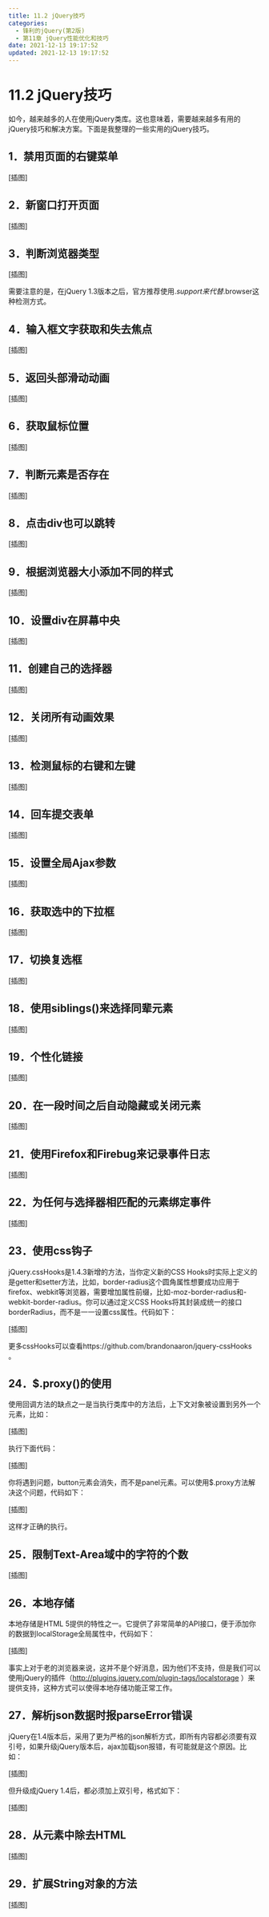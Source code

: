 ```yaml
---
title: 11.2 jQuery技巧
categories: 
  - 锋利的jQuery(第2版)
  - 第11章 jQuery性能优化和技巧
date: 2021-12-13 19:17:52
updated: 2021-12-13 19:17:52
---
```

# 11.2 jQuery技巧
如今，越来越多的人在使用jQuery类库。这也意味着，需要越来越多有用的jQuery技巧和解决方案。下面是我整理的一些实用的jQuery技巧。

## 1．禁用页面的右键菜单

[插图]

## 2．新窗口打开页面

[插图]

## 3．判断浏览器类型

[插图]

需要注意的是，在jQuery 1.3版本之后，官方推荐使用$.support来代替$.browser这种检测方式。

## 4．输入框文字获取和失去焦点

[插图]

## 5．返回头部滑动动画

[插图]

## 6．获取鼠标位置

[插图]

## 7．判断元素是否存在

[插图]

## 8．点击div也可以跳转

[插图]

## 9．根据浏览器大小添加不同的样式

[插图]

## 10．设置div在屏幕中央

[插图]

## 11．创建自己的选择器

[插图]

## 12．关闭所有动画效果

[插图]

## 13．检测鼠标的右键和左键

[插图]

## 14．回车提交表单

[插图]

## 15．设置全局Ajax参数

[插图]

## 16．获取选中的下拉框

[插图]

## 17．切换复选框

[插图]

## 18．使用siblings()来选择同辈元素

[插图]

## 19．个性化链接

[插图]

## 20．在一段时间之后自动隐藏或关闭元素

[插图]

## 21．使用Firefox和Firebug来记录事件日志

[插图]

## 22．为任何与选择器相匹配的元素绑定事件

[插图]

## 23．使用css钩子
jQuery.cssHooks是1.4.3新增的方法，当你定义新的CSS Hooks时实际上定义的是getter和setter方法，比如，border-radius这个圆角属性想要成功应用于firefox、webkit等浏览器，需要增加属性前缀，比如-moz-border-radius和-webkit-border-radius。你可以通过定义CSS Hooks将其封装成统一的接口borderRadius，而不是一一设置css属性。代码如下：

[插图]

更多cssHooks可以查看https://github.com/brandonaaron/jquery-cssHooks 。

## 24．$.proxy()的使用
使用回调方法的缺点之一是当执行类库中的方法后，上下文对象被设置到另外一个元素，比如：

[插图]

执行下面代码：

[插图]

你将遇到问题，button元素会消失，而不是panel元素。可以使用$.proxy方法解决这个问题，代码如下：

[插图]

这样才正确的执行。

## 25．限制Text-Area域中的字符的个数

[插图]

## 26．本地存储
本地存储是HTML 5提供的特性之一。它提供了非常简单的API接口，便于添加你的数据到localStorage全局属性中，代码如下：

[插图]

事实上对于老的浏览器来说，这并不是个好消息，因为他们不支持，但是我们可以使用jQuery的插件（http://plugins.jquery.com/plugin-tags/localstorage ）来提供支持，这种方式可以使得本地存储功能正常工作。

## 27．解析json数据时报parseError错误
jQuery在1.4版本后，采用了更为严格的json解析方式，即所有内容都必须要有双引号，如果升级jQuery版本后，ajax加载json报错，有可能就是这个原因。比如：

[插图]

但升级成jQuery 1.4后，都必须加上双引号，格式如下：

[插图]

## 28．从元素中除去HTML

[插图]

## 29．扩展String对象的方法

[插图]
